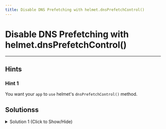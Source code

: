 ```yaml
---
title: Disable DNS Prefetching with helmet.dnsPrefetchControl()
---
```


# Disable DNS Prefetching with helmet.dnsPrefetchControl()


---
## Hints

### Hint 1
You want your `app` to `use` helmet's `dnsPrefetchControl()` method.

## Solutionss

<details><summary>Solution 1 (Click to Show/Hide)</summary>

In the `myApp.js` file add `app.use(helmet.dnsPrefetchControl());` under the eighth instructions.

**Note:** Be sure to submit the link to the **live demo** of your project.
</details>
